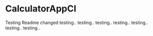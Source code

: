 # CalculatorAppCI
Testing
Readme changed
testing..
testing..
testing..
testing..
testing..
testing..
testing..
